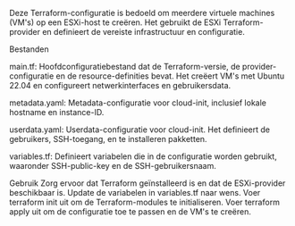 Deze Terraform-configuratie is bedoeld om meerdere virtuele machines (VM's) op een ESXi-host te creëren. Het gebruikt de ESXi Terraform-provider en definieert de vereiste infrastructuur en configuratie.

Bestanden

main.tf: Hoofdconfiguratiebestand dat de Terraform-versie, de provider-configuratie en de resource-definities bevat. Het creëert VM's met Ubuntu 22.04 en configureert netwerkinterfaces en gebruikersdata.

metadata.yaml: Metadata-configuratie voor cloud-init, inclusief lokale hostname en instance-ID.

userdata.yaml: Userdata-configuratie voor cloud-init. Het definieert de gebruikers, SSH-toegang, en te installeren pakketten.

variables.tf: Definieert variabelen die in de configuratie worden gebruikt, waaronder SSH-public-key en de SSH-gebruikersnaam.


Gebruik
Zorg ervoor dat Terraform geïnstalleerd is en dat de ESXi-provider beschikbaar is.
Update de variabelen in variables.tf naar wens.
Voer terraform init uit om de Terraform-modules te initialiseren.
Voer terraform apply uit om de configuratie toe te passen en de VM's te creëren.